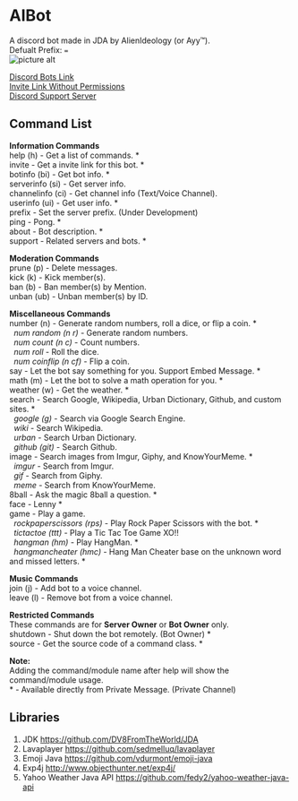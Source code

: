 # AIBot 
A discord bot made in JDA by AlienIdeology (or Ayy™). <br />
Defualt Prefix: `=`<br />
![picture alt](https://cdn.discordapp.com/app-icons/294327785512763392/64c107f7c8c70f14f719ebd3907f1776.jpg )<br />

[Discord Bots Link](https://bots.discord.pw/bots/294327785512763392) <br />
[Invite Link Without Permissions](https://discordapp.com/oauth2/authorize?client_id=294327785512763392&scope=bot&permissions=0) <br />
[Discord Support Server](https://discord.gg/EABc8Kc)

## Command List
__**Information Commands**__ <br />
help (h) - Get a list of commands. * <br />
invite - Get a invite link for this bot. * <br />
botinfo (bi) - Get bot info. * <br />
serverinfo (si) - Get server info. <br />
channelinfo (ci) - Get channel info (Text/Voice Channel). <br />
userinfo (ui) - Get user info. * <br />
prefix - Set the server prefix. (Under Development) <br />
ping - Pong. * <br />
about - Bot description. * <br />
support - Related servers and bots. * <br />

__**Moderation Commands**__ <br />
prune (p) - Delete messages. <br />
kick (k) - Kick member(s). <br />
ban (b) - Ban member(s) by Mention. <br />
unban (ub) - Unban member(s) by ID. <br />

__**Miscellaneous Commands**__ <br />
number (n) - Generate random numbers, roll a dice, or flip a coin. * <br />
&nbsp;&nbsp;*num random (n r)* - Generate random numbers. <br />
&nbsp;&nbsp;*num count (n c)* - Count numbers. <br />
&nbsp;&nbsp;*num roll* - Roll the dice. <br />
&nbsp;&nbsp;*num coinflip (n cf)* - Flip a coin. <br />
say - Let the bot say something for you. Support Embed Message. * <br />
math (m) - Let the bot to solve a math operation for you. * <br />
weather (w) - Get the weather. * <br />
search - Search Google, Wikipedia, Urban Dictionary, Github, and custom sites. * <br />
&nbsp;&nbsp;*google (g)* - Search via Google Search Engine. <br />
&nbsp;&nbsp;*wiki* - Search Wikipedia. <br />
&nbsp;&nbsp;*urban* - Search Urban Dictionary. <br />
&nbsp;&nbsp;*github (git)* - Search Github. <br />
image - Search images from Imgur, Giphy, and KnowYourMeme. * <br />
&nbsp;&nbsp;*imgur* - Search from Imgur. <br />
&nbsp;&nbsp;*gif* - Search from Giphy. <br />
&nbsp;&nbsp;*meme* - Search from KnowYourMeme. <br />
8ball - Ask the magic 8ball a question. * <br />
face - Lenny * <br />
game - Play a game. <br />
&nbsp;&nbsp;*rockpaperscissors (rps)* - Play Rock Paper Scissors with the bot. * <br />
&nbsp;&nbsp;*tictactoe (ttt)* - Play a Tic Tac Toe Game XO!! <br />
&nbsp;&nbsp;*hangman (hm)* - Play HangMan. * <br />
&nbsp;&nbsp;*hangmancheater (hmc)* - Hang Man Cheater base on the unknown word and missed letters. *<br />

__**Music Commands**__ <br />
join (j) - Add bot to a voice channel. <br />
leave (l) - Remove bot from a voice channel. <br />

__**Restricted Commands**__ <br />
These commands are for **Server Owner** or **Bot Owner** only. <br />
shutdown - Shut down the bot remotely. (Bot Owner) * <br />
source - Get the source code of a command class. * <br />

__**Note:**__ <br />
Adding the command/module name after help will show the command/module usage. <br />
\* - Available directly from Private Message. (Private Channel) <br />

## Libraries
1. JDK https://github.com/DV8FromTheWorld/JDA <br />
2. Lavaplayer https://github.com/sedmelluq/lavaplayer <br />
3. Emoji Java https://github.com/vdurmont/emoji-java <br />
4. Exp4j http://www.objecthunter.net/exp4j/ <br />
5. Yahoo Weather Java API https://github.com/fedy2/yahoo-weather-java-api <br />
